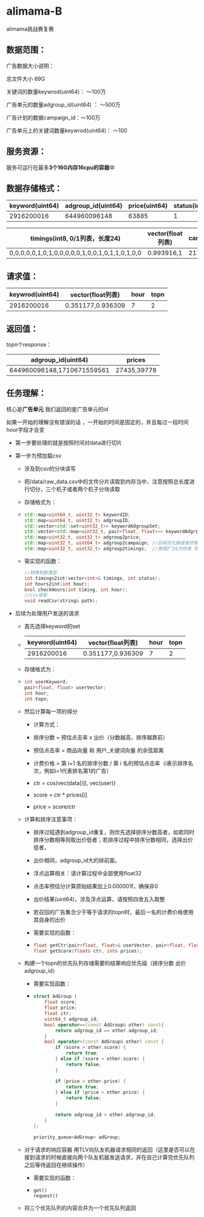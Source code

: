 # alimama-B
alimama挑战赛复赛
## 数据范围：

广告数据大小说明：

总文件大小 69G

关键词的数量keywrod(uint64)： ～100万

广告单元的数量adgroup_id(uint64)  ： ～500万

广告计划的数据campaign_id：～100万

广告单元上的关键词数量keywrod(uint64)： ～100


## 服务资源：

服务可运行在最多**3个16G内存16cpu的容器**中

## 数据存储格式：

| keyword(uint64) | adgroup_id(uint64) | price(uint64) | status(int8) |
| --------------- | ------------------ | ------------- | ------------ |
| 2916200016      | 644960096148       | 63885         | 1            |

| timings(int8, 0/1列表，长度24)                  | vector(float列表) | campaign_id(uint64) | item_id(uint64) |
| ----------------------------------------------- | ----------------- | ------------------- | --------------- |
| 0,0,0,0,0,1,0,1,0,0,0,0,0,1,0,0,1,0,1,1,0,1,0,0 | 0.993916,1        | 217245901050        | 646829064714    |

## 请求值：

| keywrod(uint64) | vector(float列表) | hour | topn |
| --------------- | ----------------- | ---- | ---- |
| 2916200016      | 0.351177,0.936309 | 7    | 2    |



## 返回值：

topn个response：

| adgroup_id(uint64)         | prices      |
| -------------------------- | ----------- |
| 644960096148,1710671559561 | 27435,39778 |



## 任务理解：

核心是**广告单元** 我们返回的是广告单元的id

如果一开始的理解没有错误的话 ，一开始的时间是固定的，并且每过一段时间hour字段才会变

- 第一步要处理的就是按照时间对data进行切片

- 第一步为预加载csv

  - 涉及到csv的分块读写

  - 把/data/raw_data.csv中的文件分片读取到内存当中，注意按照总长度进行切分，三个机子或者两个机子分块读取

  - 存储格式为：

  - ```C++
    std::map<uint64_t, uint32_t> keywordID;
    std::map<uint64_t, uint32_t> adgroupID;
    std::vector<std::set<uint32_t>> keywordAdgroupSet;
    std::vector<std::map<uint32_t, pair<float, float>>> keywordAdgroup2vector; 
    std::map<uint32_t, uint32_t> adgroup2price;
    std::map<uint32_t, uint64_t> adgroup2campaign; //后续优化掉或者好像可以直接不用存 不需要 聊天记录里面说了每个单元只会有一个计划
    std::map<uint32_t, uint32_t> adgroup2timings;  //使用2^24次存储 用int就够 
    ```

    

  - 需实现的函数：

    ```C++
    //转换判断类型
    int timings2int(vector<int>& timings, int status);
    int hours2int(int hour);
    bool checkHours(int timing, int hour);
    //csv读取
    void readCsv(string& path);
    
    ```

- 后续为处理用户发送的请求

  - 首先选择keyword的set

  - | keyword(uint64) | vector(float列表) | hour | topn |
    | --------------- | ----------------- | ---- | ---- |
    | 2916200016      | 0.351177,0.936309 | 7    | 2    |

  - 存储格式为：

  - ```c++
    int userKeyword;
    pair<float, float> userVector;
    int hour;
    int topn;
    ```

  - 然后计算每一项的得分

    - 计算方式：

    - 排序分数 = 预估点击率 x 出价（分数越高，排序越靠前）

    - 预估点击率 = 商品向量 和 用户_关键词向量 的余弦距离

    - 计费价格 = 第 i+1 名的排序分数 / 第 i 名的预估点击率（i表示排序名次，例如i=1代表排名第1的广告）

    - ctr = cos(vec(data[i]), vec(user))
    - score = ctr  * prices[i]
    - price = score/ctr

  - 计算和排序注意事项：

    - 排序过程遇到adgroup_id重复，则优先选择排序分数高者，如若同时排序分数相等则取出价低者；若排序过程中排序分数相同，选择出价低者，

    - 出价相同，adgroup_id大的排前面。

    - 浮点运算相关：请计算过程中全部使用float32

    - 点击率预估分计算原始结果加上0.000001f，确保非0

    - 出价结果(uint64)，涉及浮点运算，请按照四舍五入取整

    - 若召回的广告集合少于等于请求的topn时，最后一名的计费价格使用其自身的出价

    - 需要实现的函数：

    - ```c++
      float getCtr(pair<float, float>& userVector, pair<float, float>& itemVector);
      float getScore(float& ctr, int& prices);
      ```

      

  - 构建一个topn的优先队列存储需要的结果响应优先级（排序分数 出价 adgroup_id）

    - 需要实现函数：

    - ```C++
      struct AdGroup {
          float score;
          float price;
          float ctr;
          uint64_t adgroup_id;
          bool operator==(const AdGroup& other) const{
              return adgroup_id == other.adgroup_id;
          }
          bool operator<(const AdGroup& other) const {
              if (score > other.score) {
                  return true;
              } else if (score < other.score) {
                  return false;
              }
      
              if (price < other.price) {
                  return true;
              } else if (price > other.price) {
                  return false;
              }
      
              return adgroup_id > other.adgroup_id;
          }
      };
      
      priority_queue<AdGroup> adGroup;
      ```
      
      
  
  - 对于请求的响应容器 用TLV向队友机器请求相同的返回（这里是否可以在接到请求的时候直接向两个队友机器发送请求，并在自己计算完优先队列之后等待返回在继续操作）
  
    - 需要实现的函数：
  
    - ```
      get()
      request()
      ```
  
  - 将三个优先队列的内容合并为一个优先队列返回







